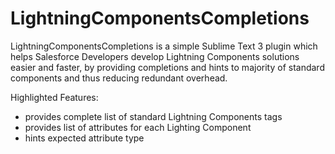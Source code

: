 # LightningComponentsCompletions

LightningComponentsCompletions is a simple Sublime Text 3 plugin which helps Salesforce Developers
develop Lightning Components solutions easier and faster, by providing completions and hints to majority of standard components 
and thus reducing redundant overhead.

Highlighted Features:
- provides complete list of standard Lightning Components tags
- provides list of attributes for each Lighting Component
- hints expected attribute type
